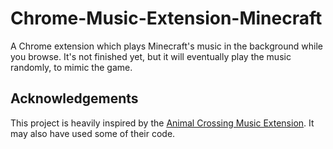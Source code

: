 # Chrome-Music-Extension-Minecraft

A Chrome extension which plays Minecraft's music in the background while you browse. It's not finished yet, but it will eventually play the music randomly, to mimic the game.

## Acknowledgements

This project is heavily inspired by the [Animal Crossing Music Extension](https://github.com/JdotCarver/Animal-Crossing-Music-Extension). It may also have used some of their code.
